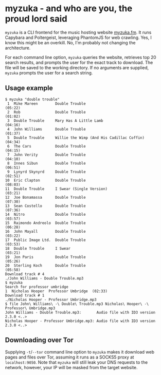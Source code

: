 myzuka - and who are you, the proud lord said
=============================================
`myzuka` is a CLI frontend for the music hosting website
[myzuka.fm](https://myzuka.fm). It runs Capybara and Poltergeist, leveraging
PhantomJS for web crawling. Yes, I know this might be an overkill. No, I'm
probably not changing the architecture.

For each command line option, `myzuka` queries the website, retrieves top 20
search results, and prompts the user for the exact track to download. The file
will be saved to the working directory. If no arguments are supplied, `myzuka`
prompts the user for a search string.

Usage example
-------------
```
$ myzuka "double trouble"
 1  Mike Mareen        Double Trouble                             (05:22)
 2  Rob                Double Trouble                             (01:02)
 3  Double Trouble     Mary Has A Little Lamb                     (04:16)
 4  John Williams      Double Trouble                             (01:37)
 5  Double Trouble     Willie the Wimp (And His Cadillac Coffin)  (04:34)
 6  The Cars           Double Trouble                             (04:15)
 7  John Verity        Double Trouble                             (04:10)
 8  Innes Sibun        Double Trouble                             (06:51)
 9  Lynyrd Skynyrd     Double Trouble                             (02:51)
10  Eric Clapton       Double Trouble                             (08:03)
11  Double Trouble     I Swear (Single Version)                   (03:21)
12  Joe Bonamassa      Double Trouble                             (07:30)
13  Sean Costello      Double Trouble                             (07:36)
14  Nitro              Double Trouble                             (03:57)
15  Raimondo Andreolo  Double Trouble                             (06:28)
16  John Mayall        Double Trouble                             (03:22)
17  Public Image Ltd.  Double Trouble                             (03:53)
18  Double Trouble     I Swear                                    (03:21)
19  Jon Paris          Double Trouble                             (05:26)
20  Sterling Koch      Double Trouble                             (05:58)
Download track # 4
./John Williams - Double Trouble.mp3
$ myzuka
Search for professor umbridge
1  Nicholas Hooper  Professor Umbridge  (02:33)
Download track # 1
./Nicholas Hooper - Professor Umbridge.mp3
$ file John\ Williams\ -\ Double\ Trouble.mp3 Nicholas\ Hooper\ -\ Professor\ Umbridge.mp3
John Williams - Double Trouble.mp3:       Audio file with ID3 version 2.3.0 <..>
Nicholas Hooper - Professor Umbridge.mp3: Audio file with ID3 version 2.3.0 <..>
```

Downloading over Tor
--------------------
Supplying `-t`/`--tor` command line option to `myzuka` makes it download web
pages and files over Tor, assuming it runs as a SOCKS5 proxy at
`localhost:9050`. Note that `myzuka` will still leak your DNS requests to the
network, however, your IP will be masked from the target website.
